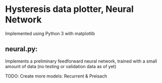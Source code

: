 # Hysteresis data plotter, Neural Network
Implemented using Python 3 with matplotlib

## neural.py:
Implements a preliminary feedforward neural network, trained with a small amount of data (no testing or validation data as of yet)

TODO: Create more models: Recurrent & Preisach